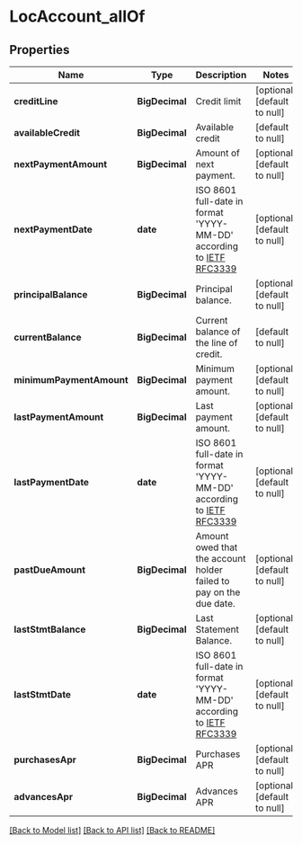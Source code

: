 # LocAccount_allOf
## Properties

| Name | Type | Description | Notes |
|------------ | ------------- | ------------- | -------------|
| **creditLine** | **BigDecimal** | Credit limit | [optional] [default to null] |
| **availableCredit** | **BigDecimal** | Available credit | [default to null] |
| **nextPaymentAmount** | **BigDecimal** | Amount of next payment. | [optional] [default to null] |
| **nextPaymentDate** | **date** | ISO 8601 full-date in format &#39;YYYY-MM-DD&#39; according to [IETF RFC3339](https://xml2rfc.tools.ietf.org/public/rfc/html/rfc3339.html#anchor14) | [optional] [default to null] |
| **principalBalance** | **BigDecimal** | Principal balance. | [optional] [default to null] |
| **currentBalance** | **BigDecimal** | Current balance of the line of credit. | [default to null] |
| **minimumPaymentAmount** | **BigDecimal** | Minimum payment amount. | [optional] [default to null] |
| **lastPaymentAmount** | **BigDecimal** | Last payment amount. | [optional] [default to null] |
| **lastPaymentDate** | **date** | ISO 8601 full-date in format &#39;YYYY-MM-DD&#39; according to [IETF RFC3339](https://xml2rfc.tools.ietf.org/public/rfc/html/rfc3339.html#anchor14) | [optional] [default to null] |
| **pastDueAmount** | **BigDecimal** | Amount owed that the account holder failed to pay on the due date. | [optional] [default to null] |
| **lastStmtBalance** | **BigDecimal** | Last Statement Balance. | [optional] [default to null] |
| **lastStmtDate** | **date** | ISO 8601 full-date in format &#39;YYYY-MM-DD&#39; according to [IETF RFC3339](https://xml2rfc.tools.ietf.org/public/rfc/html/rfc3339.html#anchor14) | [optional] [default to null] |
| **purchasesApr** | **BigDecimal** | Purchases APR | [optional] [default to null] |
| **advancesApr** | **BigDecimal** | Advances APR | [optional] [default to null] |

[[Back to Model list]](../README.md#documentation-for-models) [[Back to API list]](../README.md#documentation-for-api-endpoints) [[Back to README]](../README.md)

